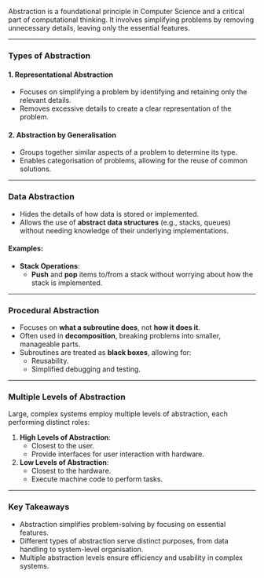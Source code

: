 Abstraction is a foundational principle in Computer Science and a critical part of computational thinking. It involves simplifying problems by removing unnecessary details, leaving only the essential features.

---
### **Types of Abstraction**

#### **1. Representational Abstraction**
- Focuses on simplifying a problem by identifying and retaining only the relevant details.
- Removes excessive details to create a clear representation of the problem.
#### **2. Abstraction by Generalisation**
- Groups together similar aspects of a problem to determine its type.
- Enables categorisation of problems, allowing for the reuse of common solutions.
---
### **Data Abstraction**
- Hides the details of how data is stored or implemented.
- Allows the use of **abstract data structures** (e.g., stacks, queues) without needing knowledge of their underlying implementations.
#### **Examples:**
- **Stack Operations**:
    - **Push** and **pop** items to/from a stack without worrying about how the stack is implemented.
---
### **Procedural Abstraction**
- Focuses on **what a subroutine does**, not **how it does it**.
- Often used in **decomposition**, breaking problems into smaller, manageable parts.
- Subroutines are treated as **black boxes**, allowing for:
    - Reusability.
    - Simplified debugging and testing.
---
### **Multiple Levels of Abstraction**
Large, complex systems employ multiple levels of abstraction, each performing distinct roles:
1. **High Levels of Abstraction**:
    - Closest to the user.
    - Provide interfaces for user interaction with hardware.
2. **Low Levels of Abstraction**:
    - Closest to the hardware.
    - Execute machine code to perform tasks.
---
### **Key Takeaways**
- Abstraction simplifies problem-solving by focusing on essential features.
- Different types of abstraction serve distinct purposes, from data handling to system-level organisation.
- Multiple abstraction levels ensure efficiency and usability in complex systems.